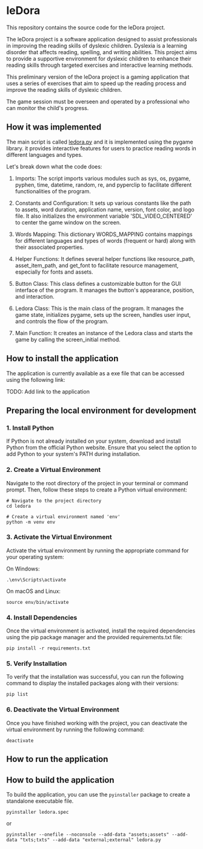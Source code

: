 # leDora

This repository contains the source code for the leDora project.

The leDora project is a software application designed to assist professionals in improving the reading
skills of dyslexic children. Dyslexia is a learning disorder that affects reading, spelling, and writing 
abilities. This project aims to provide a supportive environment for dyslexic children to enhance their 
reading skills through targeted exercises and interactive learning methods.

This preliminary version of the leDora project is a gaming application that uses a series of exercises
that aim to speed up the reading process and improve the reading skills of dyslexic children.

The game session must be overseen and operated  by a professional who can monitor the child's progress.

## How it was implemented

The main script is called [ledora.py](ledora.py) and it is implemented using the pygame library.
it provides interactive features for users to practice reading words in different languages and types.

Let's break down what the code does:

1. Imports: The script imports various modules such as sys, os, pygame, pyphen, time, datetime, random, re, and pyperclip to facilitate different functionalities of the program.

2. Constants and Configuration: It sets up various constants like the path to assets, word duration, application name, version, font color, and logo file. It also initializes the environment variable 'SDL_VIDEO_CENTERED' to center the game window on the screen.

3. Words Mapping: This dictionary WORDS_MAPPING contains mappings for different languages and types of words (frequent or hard) along with their associated properties.

4. Helper Functions: It defines several helper functions like resource_path, asset_item_path, and get_font to facilitate resource management, especially for fonts and assets.

5. Button Class: This class defines a customizable button for the GUI interface of the program. It manages the button's appearance, position, and interaction.

6. Ledora Class: This is the main class of the program. It manages the game state, initializes pygame, sets up the screen, handles user input, and controls the flow of the program. 

7. Main Function: It creates an instance of the Ledora class and starts the game by calling the screen_initial method.

## How to install the application

The application is currently available as a exe file that can be accessed using the following link:

TODO: Add link to the application

## Preparing the local environment for development

### 1. Install Python

If Python is not already installed on your system, download and install Python from the official Python website. 
Ensure that you select the option to add Python to your system's PATH during installation.

### 2. Create a Virtual Environment

Navigate to the root directory of the project in your terminal or command prompt. Then, follow these steps to 
create a Python virtual environment:

```shell
# Navigate to the project directory
cd ledora

# Create a virtual environment named 'env'
python -m venv env
```

### 3. Activate the Virtual Environment

Activate the virtual environment by running the appropriate command for your operating system:

On Windows:

```shell
.\env\Scripts\activate
```

On macOS and Linux:

```shell
source env/bin/activate
```

### 4. Install Dependencies

Once the virtual environment is activated, install the required dependencies using the pip package manager and the provided requirements.txt file:

```shell
pip install -r requirements.txt
```


### 5. Verify Installation

To verify that the installation was successful, you can run the following command to display the installed packages along with their versions:

```shell
pip list
```

### 6. Deactivate the Virtual Environment

Once you have finished working with the project, you can deactivate the virtual environment by running the following command:

```shell
deactivate
```

## How to run the application




## How to build the application

To build the application, you can use the `pyinstaller` package to create a standalone executable file.

```shell
pyinstaller ledora.spec
```

or 

```shell
pyinstaller --onefile --noconsole --add-data "assets;assets" --add-data "txts;txts" --add-data "external;external" ledora.py
```


